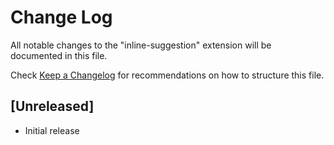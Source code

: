 # Change Log

All notable changes to the "inline-suggestion" extension will be documented in this file.

Check [Keep a Changelog](http://keepachangelog.com/) for recommendations on how to structure this file.

## [Unreleased]

- Initial release